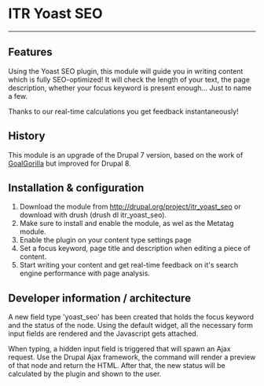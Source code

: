 # ITR Yoast SEO
---------------

## Features

Using the Yoast SEO plugin, this module will guide you in writing content which is fully SEO-optimized! It will check the length of your text,
the page description, whether your focus keyword is present enough... Just to name a few.

Thanks to our real-time calculations you get feedback instantaneously!

## History

This module is an upgrade of the Drupal 7 version, based on the work of [GoalGorilla](http://www.goalgorilla.com) but improved for Drupal 8.

## Installation & configuration

1. Download the module from http://drupal.org/project/itr_yoast_seo or download with drush (drush dl itr_yoast_seo).
2. Make sure to install and enable the module, as wel as the Metatag module.
3. Enable the plugin on your content type settings page
4. Set a focus keyword, page title and description when editing a piece of content.
5. Start writing your content and get real-time feedback on it's search engine performance with page analysis.

## Developer information / architecture

A new field type 'yoast_seo' has been created that holds the focus keyword and the status of the node. Using the default widget, all the
necessary form input fields are rendered and the Javascript gets attached.

When typing, a hidden input field is triggered that will spawn an Ajax request. Use the Drupal Ajax framework, the command will render
a preview of that node and return the HTML. After that, the new status will be calculated by the plugin and shown to the user.